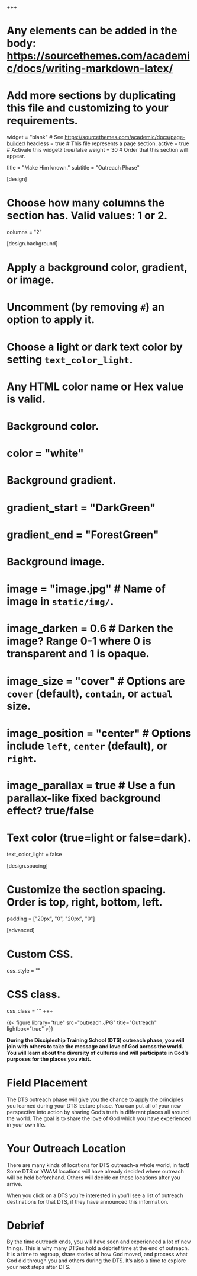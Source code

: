 +++
# Any elements can be added in the body: https://sourcethemes.com/academic/docs/writing-markdown-latex/
# Add more sections by duplicating this file and customizing to your requirements.

widget = "blank"  # See https://sourcethemes.com/academic/docs/page-builder/
headless = true  # This file represents a page section.
active = true  # Activate this widget? true/false
weight = 30  # Order that this section will appear.

title = "Make Him known."
subtitle = "Outreach Phase"

[design]
  # Choose how many columns the section has. Valid values: 1 or 2.
  columns = "2"

[design.background]
  # Apply a background color, gradient, or image.
  #   Uncomment (by removing `#`) an option to apply it.
  #   Choose a light or dark text color by setting `text_color_light`.
  #   Any HTML color name or Hex value is valid.

  # Background color.
  # color = "white"

  # Background gradient.
  # gradient_start = "DarkGreen"
  # gradient_end = "ForestGreen"

  # Background image.
  # image = "image.jpg"  # Name of image in `static/img/`.
  # image_darken = 0.6  # Darken the image? Range 0-1 where 0 is transparent and 1 is opaque.
  # image_size = "cover"  #  Options are `cover` (default), `contain`, or `actual` size.
  # image_position = "center"  # Options include `left`, `center` (default), or `right`.
  # image_parallax = true  # Use a fun parallax-like fixed background effect? true/false

  # Text color (true=light or false=dark).
  text_color_light = false

[design.spacing]
  # Customize the section spacing. Order is top, right, bottom, left.
  padding = ["20px", "0", "20px", "0"]

[advanced]
 # Custom CSS.
 css_style = ""

 # CSS class.
 css_class = ""
+++

{{< figure library="true" src="outreach.JPG" title="Outreach" lightbox="true" >}}

**During the Discipleship Training School (DTS) outreach phase, you will join with others to take the message and love of God across the world. You will learn about the diversity of cultures and will participate in God’s purposes for the places you visit.**

# Field Placement

The DTS outreach phase will give you the chance to apply the principles you learned during your DTS lecture phase. You can put all of your new perspective into action by sharing God’s truth in different places all around the world. The goal is to share the love of God which you have experienced in your own life.

# Your Outreach Location

There are many kinds of locations for DTS outreach–a whole world, in fact! Some DTS or YWAM locations will have already decided where outreach will be held beforehand. Others will decide on these locations after you arrive.

When you click on a DTS you’re interested in you’ll see a list of outreach destinations for that DTS, if they have announced this information.

# Debrief

By the time outreach ends, you will have seen and experienced a lot of new things. This is why many DTSes hold a debrief time at the end of outreach. It is a time to regroup, share stories of how God moved, and process what God did through you and others during the DTS. It’s also a time to explore your next steps after DTS.
